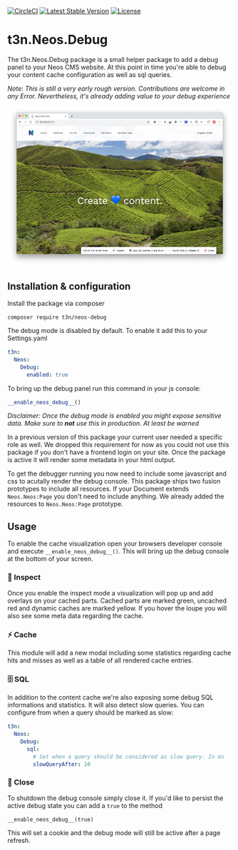 [![CircleCI](https://circleci.com/gh/t3n/neos-debug.svg?style=svg)](https://circleci.com/gh/t3n/neos-debug) [![Latest Stable Version](https://poser.pugx.org/t3n/neos-debug/v/stable)](https://packagist.org/packages/t3n/neos-debug) [![License](https://poser.pugx.org/t3n/neos-debug/license)](https://packagist.org/packages/t3n/neos-debug)

# t3n.Neos.Debug

The t3n.Neos.Debug package is a small helper package to add a debug panel to your Neos CMS website. At this point in time you're able to debug your content cache configuration as well as sql queries.

_Note: This is still a very early rough version. Contributions are welcome in any Error. Nevertheless, it's already adding value to your debug experience_

![Neos CMS Demo Site with enabled debug console](t3n-neos-debug.jpg 'Neos CMS Demo Site with enabled debug console')

## Installation & configuration

Install the package via composer

```
composer require t3n/neos-debug
```

The debug mode is disabled by default. To enable it add this to your Settings.yaml

```yaml
t3n:
  Neos:
    Debug:
      enabled: true
```

To bring up the debug panel run this command in your js console:
```js
__enable_neos_debug__()
```

_Disclaimer: Once the debug mode is enabled you might expose sensitive data. Make sure to **not** use this in production. At least be warned_

In a previous version of this package your current user needed a specific role as well. We dropped this requirement for now as you could not use this package if you don't have a frontend login on your site. Once the package is active it will render some metadata in your html output.

To get the debugger running you now need to include some javascript and css to acutally render the debug console. This package ships two fusion prototypes to include all resources. If your Document extends `Neos.Neos:Page` you don't need to include anything. We already added the resources to `Neos.Neos:Page` prototype.

## Usage

To enable the cache visualization open your browsers developer console and execute
`__enable_neos_debug__()`. This will bring up the debug console at the bottom of your screen.

### 🔦 Inspect

Once you enable the inspect mode a visualization will pop up and add overlays on your cached parts. Cached parts are marked green, uncached red and dynamic caches are marked yellow. If you hover the loupe you will also see some meta data regarding the cache.

### ⚡️ Cache

This module will add a new modal including some statistics regarding cache hits and misses as well as a table of all rendered cache entries.

### 🗄 SQL

In addition to the content cache we're also exposing some debug SQL informations and statistics. It will also detect slow queries. You can configure from when a query should be marked as slow:

```yaml
t3n:
  Neos:
    Debug:
      sql:
        # Set when a query should be considered as slow query. In ms
        slowQueryAfter: 10
```

### 🚫 Close

To shutdown the debug console simply close it. If you'd like to persist the active debug state you can add a `true` to the method

```
__enable_neos_debug__(true)
```

This will set a cookie and the debug mode will still be active after a page refresh.
